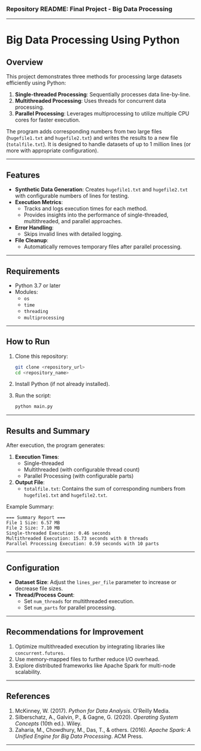 ### Repository README: Final Project - Big Data Processing

---

# Big Data Processing Using Python

## Overview

This project demonstrates three methods for processing large datasets efficiently using Python:
1. **Single-threaded Processing**: Sequentially processes data line-by-line.
2. **Multithreaded Processing**: Uses threads for concurrent data processing.
3. **Parallel Processing**: Leverages multiprocessing to utilize multiple CPU cores for faster execution.

The program adds corresponding numbers from two large files (`hugefile1.txt` and `hugefile2.txt`) and writes the results to a new file (`totalfile.txt`). It is designed to handle datasets of up to 1 million lines (or more with appropriate configuration).

---

## Features

- **Synthetic Data Generation**: Creates `hugefile1.txt` and `hugefile2.txt` with configurable numbers of lines for testing.
- **Execution Metrics**:
  - Tracks and logs execution times for each method.
  - Provides insights into the performance of single-threaded, multithreaded, and parallel approaches.
- **Error Handling**:
  - Skips invalid lines with detailed logging.
- **File Cleanup**:
  - Automatically removes temporary files after parallel processing.

---

## Requirements

- Python 3.7 or later
- Modules:
  - `os`
  - `time`
  - `threading`
  - `multiprocessing`

---

## How to Run

1. Clone this repository:
   ```bash
   git clone <repository_url>
   cd <repository_name>
   ```

2. Install Python (if not already installed).

3. Run the script:
   ```bash
   python main.py
   ```

---

## Results and Summary

After execution, the program generates:
1. **Execution Times**:
   - Single-threaded
   - Multithreaded (with configurable thread count)
   - Parallel Processing (with configurable parts)
2. **Output File**:
   - `totalfile.txt`: Contains the sum of corresponding numbers from `hugefile1.txt` and `hugefile2.txt`.

Example Summary:
```text
=== Summary Report ===
File 1 Size: 6.57 MB
File 2 Size: 7.10 MB
Single-threaded Execution: 0.46 seconds
Multithreaded Execution: 15.73 seconds with 8 threads
Parallel Processing Execution: 0.59 seconds with 10 parts
```

---

## Configuration

- **Dataset Size**: Adjust the `lines_per_file` parameter to increase or decrease file sizes.
- **Thread/Process Count**:
  - Set `num_threads` for multithreaded execution.
  - Set `num_parts` for parallel processing.

---

## Recommendations for Improvement

1. Optimize multithreaded execution by integrating libraries like `concurrent.futures`.
2. Use memory-mapped files to further reduce I/O overhead.
3. Explore distributed frameworks like Apache Spark for multi-node scalability.

---

## References

1. McKinney, W. (2017). *Python for Data Analysis*. O'Reilly Media.
2. Silberschatz, A., Galvin, P., & Gagne, G. (2020). *Operating System Concepts* (10th ed.). Wiley.
3. Zaharia, M., Chowdhury, M., Das, T., & others. (2016). *Apache Spark: A Unified Engine for Big Data Processing*. ACM Press.

---


